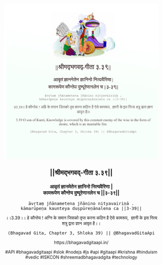 <img src="../../asset/BG_3_39.png"/>
<center><h2>||श्रीमद्‍भगवद्‍-गीता ३.३९||</h2>
<h3>आवृतं ज्ञानमेतेन ज्ञानिनो नित्यवैरिणा |<br/>कामरूपेण कौन्तेय दुष्पूरेणानलेन च ||३-३९||</h3>
<pre>āvṛtaṃ jñānametena jñānino nityavairiṇā .<br/>kāmarūpeṇa kaunteya duṣpūreṇānalena ca ||3-39||</pre>
<p>।।3.39।। हे कौन्तेय ! अग्नि के समान जिसको तृप्त करना कठिन है ऐसे कामरूप,  ज्ञानी के इस नित्य शत्रु द्वारा ज्ञान आवृत है।।</p>
<pre>(Bhagavad Gita, Chapter 3, Shloka 39) || @BhagavadGitaApi</pre><p>https://bhagavadgitaapi.in/</p><p>#API #bhagavadgitaapi #slok #nodejs #js #api #gitaapi #krishna #hinduism #vedic #ISKCON #shreemadbhagavadgita #technology</p></center>